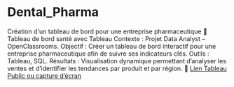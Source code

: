 # Dental_Pharma
Création d'un tableau de bord pour une entreprise pharmaceutique
🏥 Tableau de bord santé avec Tableau
Contexte : Projet Data Analyst – OpenClassrooms.
Objectif : Créer un tableau de bord interactif pour une entreprise pharmaceutique afin de suivre ses indicateurs clés.
Outils : Tableau, SQL.
Résultats : Visualisation dynamique permettant d’analyser les ventes et d’identifier les tendances par produit et par région.
🔗 [Lien Tableau Public ou capture d’écran](https://public.tableau.com/views/DentalPharmaDashboardfinal2/Tableaudebord?:language=fr-FR&:sid=&:redirect=auth&:display_count=n&:origin=viz_share_link)
